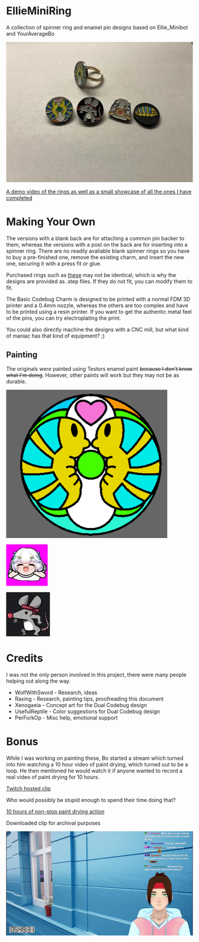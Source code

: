 # EllieMiniRing
A collection of spinner ring and enamel pin designs based on Ellie_Minibot and YourAverageBo

![A picture of each of the four charm designs displayed, with one put into a ring](/Images/All_Ring_Designs.webp)

[A demo video of the rings as well as a small showcase of all the ones I have completed](https://www.youtube.com/watch?v=qINn5rkj6YU)

# Making Your Own

The versions with a blank back are for attaching a common pin backer to them, whereas the versions with a post on the back are for inserting into a spinner ring. There are no readily avaliable blank spinner rings so you have to buy a pre-finished one, remove the existing charm, and insert the new one, securing it with a press fit or glue. 

Purchased rings such as [these](https://www.aliexpress.us/item/3256804546451098.html?) may not be identical, which is why the designs are provided as .step files. If they do not fit, you can modify them to fit.

The Basic Codebug Charm is designed to be printed with a normal FDM 3D printer and a 0.4mm nozzle, whereas the others are too complex and have to be printed using a resin printer. If you want to get the authentic metal feel of the pins, you can try electroplating the print.


You could also directly machine the designs with a CNC mill, but what kind of maniac has that kind of equipment? ;)

## Painting

The originals were painted using Testors enamel paint ~~because I don't know what I'm doing~~. However, other paints will work but they may not be as durable. 

![A drawing of two isopods facing each other around a central circle](/Images/Dual_codebug.webp)

![A smiling Ellie Minibot from the top down](/Images/windmill.webp)

![A cartoon rat with a red bandana and his arms out](/Images/bozo.webp)

# Credits

I was not the only person involved in this project, there were many people helping out along the way.

* WolfWithSword - Research, ideas
* Raxing - Research, painting tips, proofreading this document
* Xenogaeia - Concept art for the Dual Codebug design
* UsefulReptile - Color suggestions for Dual Codebug design
* PerForkOp - Misc help, emotional support

# Bonus

While I was working on painting these, Bo started a stream which turned into him watching a 10 hour video of paint drying, which turned out to be a loop. He then mentioned he would watch it if anyone wanted to record a real video of paint drying for 10 hours.

[Twitch hosted clip](https://www.twitch.tv/youraveragebo/clip/HappyVibrantKuduBCouch-4XwKvfZfpU7_ywjj)

Who would possibly be stupid enough to spend their time doing that?

[10 hours of non-stop paint drying action](https://www.youtube.com/watch?v=_VaebaIGD1E)






Downloaded clip for archival purposes

[![Downloaded clip for archival purposes](/Images/thumbnail.png)](/Images/Bo_will_watch_more_paint.mp4)
